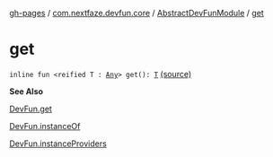 [gh-pages](../../index.md) / [com.nextfaze.devfun.core](../index.md) / [AbstractDevFunModule](index.md) / [get](./get.md)

# get

`inline fun <reified T : `[`Any`](https://kotlinlang.org/api/latest/jvm/stdlib/kotlin/-any/index.html)`> get(): `[`T`](get.md#T) [(source)](https://github.com/NextFaze/dev-fun/tree/master/devfun/src/main/java/com/nextfaze/devfun/core/Module.kt#L69)

**See Also**

[DevFun.get](../-dev-fun/get.md)

[DevFun.instanceOf](../-dev-fun/instance-of.md)

[DevFun.instanceProviders](../-dev-fun/instance-providers.md)

